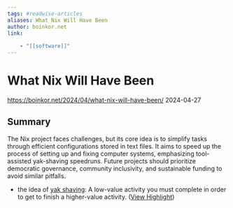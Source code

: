```yaml
---
tags: #readwise-articles
aliases: What Nix Will Have Been
author: boinkor.net
link:
 
    - "[[software]]"
---
```

# What Nix Will Have Been

https://boinkor.net/2024/04/what-nix-will-have-been/
2024-04-27
## Summary
The Nix project faces challenges, but its core idea is to simplify tasks through efficient configurations stored in text files. It aims to speed up the process of setting up and fixing computer systems, emphasizing tool-assisted yak-shaving speedruns. Future projects should prioritize democratic governance, community inclusivity, and sustainable funding to avoid similar pitfalls.

- the idea of [yak shaving](https://yakshav.es/the-patron-saint-of-yakshaves/): A low-value activity you must complete in order to get to finish a higher-value activity. ([View Highlight](https://read.readwise.io/read/01hyp2bpevx4hhg9nr88zfmsmm))

